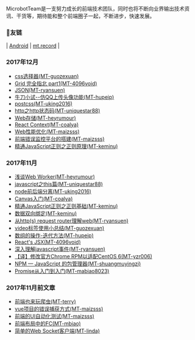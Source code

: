 MicrobotTeam是一支努力成长的前端技术团队，同时也将不断向业界输出技术资讯、干货等，期待能和整个前端圈子一起，不断进步，快速发展。

### 友链
|
[Android](https://androidblog.linghit.com/) |
[mt.record](https://microbotteam.github.io/mt.record/) |

### 2017年12月
- [css选择器(MT-guozexuan)](https://guozexuan.github.io/2017/12/21/css%E9%80%89%E6%8B%A9%E5%99%A8/)
- [Grid 完全指北 part1(MT-4096void)](https://4096void.github.io/myland/Grid%20%E5%AE%8C%E5%85%A8%E6%8C%87%E5%8C%97%20part1)
- [JSON(MT-ryansuen)](http://ryansuen.github.io/2017/12/21/JSON/)
- [牛刀小试--仿QQ上传头像功能(MT-hupeip)](https://hupeip.github.io/2017/12/19/%E7%89%9B%E5%88%80%E5%B0%8F%E8%AF%95--%E4%BB%BFQQ%E4%B8%8A%E4%BC%A0%E5%A4%B4%E5%83%8F%E5%8A%9F%E8%83%BD/)
- [postcss(MT-uking2016)](https://uking2016.github.io/2017/12/16/postcss-2017-12-16/)
- [http之http状态码(MT-uniquestar88)](https://uniquestar88.github.io/2017/12/13/http%E4%B9%8Bhttp%E7%8A%B6%E6%80%81%E7%A0%81/)
- [Web存储(MT-heyrumour)](https://heyrumour.github.io/2017/12/09/Web%E5%AD%98%E5%82%A8/)
- [React Context(MT-coalya)](https://coalya.github.io/2017/12/03/Context/)
- [Web性能优化(MT-maizsss)](https://maizsss.github.io/2017/12/12/Web%E6%80%A7%E8%83%BD%E4%BC%98%E5%8C%96/)
- [前端错误监控平台的搭建(MT-maizsss)](https://maizsss.github.io/2017/12/06/%E5%89%8D%E7%AB%AF%E9%94%99%E8%AF%AF%E7%9B%91%E6%8E%A7%E5%B9%B3%E5%8F%B0%E7%9A%84%E6%90%AD%E5%BB%BA/)
- [精通JavaScript正则之正则原理(MT-keminu)](http://keminu.com/2017/12/03/%E7%B2%BE%E9%80%9AJavaScript%E6%AD%A3%E5%88%99%E4%B9%8B%E6%AD%A3%E5%88%99%E5%8E%9F%E7%90%86/)

### 2017年11月
- [浅谈Web Worker(MT-heyrumour)](https://heyrumour.github.io/2017/11/05/%E6%B5%85%E8%B0%88Web%20Worker/)
- [javascript之this篇(MT-uniquestar88)](https://uniquestar88.github.io/2017/11/12/201711/javascript%E4%B9%8Bthis%E7%AF%87/)
- [node前后端分离(MT-uking2016)](https://uking2016.github.io/2017/11/14/node/)
- [Canvas入门(MT-coalya)](https://coalya.github.io/2017/11/05/Canvas%E5%85%A5%E9%97%A8/)
- [精通JavaScript正则之正则基础(MT-keminu)](http://keminu.com/2017/11/05/%E7%B2%BE%E9%80%9AJavaScript%E6%AD%A3%E5%88%99%E4%B9%8B%E6%AD%A3%E5%88%99%E5%9F%BA%E7%A1%80/)
- [数据双向绑定(MT-keminu)](http://keminu.com/2017/11/05/%E6%95%B0%E6%8D%AE%E5%8F%8C%E5%90%91%E7%BB%91%E5%AE%9A/)
- [从http(s) request router理解web(MT-ryansuen)](http://ryansuen.github.io/2017/11/10/%E4%BB%8Ehttp-s-request-router%E7%90%86%E8%A7%A3web/)
- [video标签使用小总结(MT-guozexuan)](https://guozexuan.github.io/2017/11/21/video%E6%A0%87%E7%AD%BE%E4%BD%BF%E7%94%A8%E5%B0%8F%E6%80%BB%E7%BB%93/#more)
- [数组的操作-迭代方法(MT-hupeip)](https://hupeip.github.io/2017/11/19/%E6%95%B0%E7%BB%84%E7%9A%84%E6%93%8D%E4%BD%9C-%E8%BF%AD%E4%BB%A3%E6%96%B9%E6%B3%95/)
- [React's JSX(MT-4096void)](https://4096void.github.io/myland/React's%20JSX)
- [深入理解javascript事件(MT-ryansuen)](https://ryansuen.github.io/2017/11/20/%E6%B7%B1%E5%85%A5%E7%90%86%E8%A7%A3javascript%E4%BA%8B%E4%BB%B6/)
- [【译】修改官方Chrome RPM以适配CentOS 6(MT-yzr006)](https://github.com/yzr006/MyMD/blob/master/%E3%80%90%E8%AF%91%E3%80%91%E4%BF%AE%E6%94%B9%E5%AE%98%E6%96%B9Chrome%20RPM%E4%BB%A5%E9%80%82%E9%85%8DCentOS%206.md)
- [NPM — JavaScript 的包管理器(MT-shuangmuyingzi)](https://shuangmuyingzi.github.io/2017/11/23/npm/)
- [Promise从入门到入门(MT-mabiao8023)](https://mabiao8023.github.io/2017/11/28/promise%E5%85%A5%E9%97%A8%E5%88%B0%E5%85%A5%E9%97%A8/)

### 2017年11月前文章
- [前端也来玩爬虫(MT-terry)](https://github.com/yzr006/MyMD/blob/master/%E5%89%8D%E7%AB%AF%E4%B9%9F%E6%9D%A5%E7%8E%A9%E7%88%AC%E8%99%AB.md)
- [vue项目的错误捕获方式(MT-maizsss)](https://maizsss.github.io/2017/11/01/vue%E9%A1%B9%E7%9B%AE%E7%9A%84%E9%94%99%E8%AF%AF%E6%8D%95%E8%8E%B7%E6%96%B9%E5%BC%8F/)
- [前端的UI自动化测试(MT-maizsss)](https://maizsss.github.io/2017/10/28/%E5%89%8D%E7%AB%AF%E7%9A%84UI%E8%87%AA%E5%8A%A8%E5%8C%96%E6%B5%8B%E8%AF%95/)
- [前端布局中的FC(MT-mbiao)](https://mabiao8023.github.io/2017/11/01/%E5%89%8D%E7%AB%AF%E5%B8%83%E5%B1%80%E4%B8%AD%E7%9A%84FC/)
- [简单的Web Socket客户端(MT-linda)](https://shuangmuyingzi.github.io/2017/10/18/websocket/)
